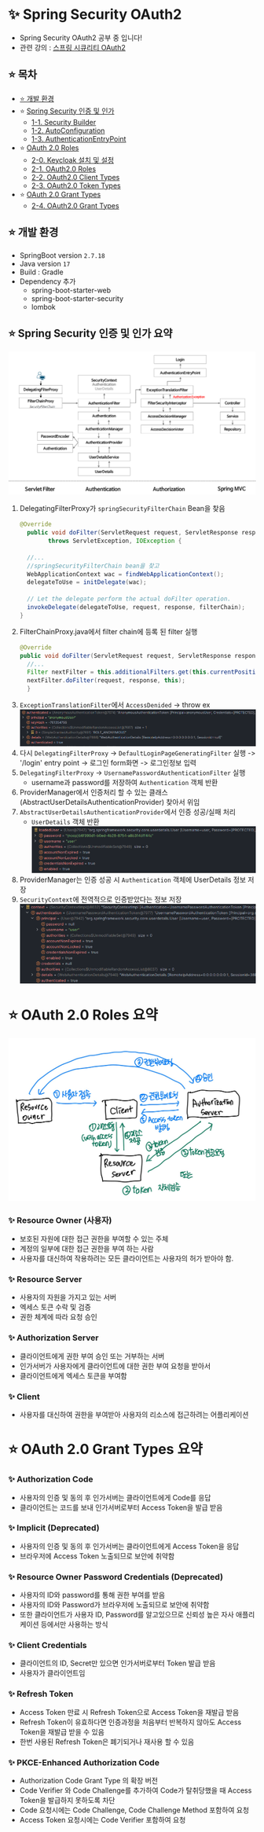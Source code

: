 # ✨ Spring Security OAuth2
- Spring Security OAuth2 공부 중 입니다!
- 관련 강의 : [스프링 시큐리티 OAuth2](https://inf.run/o6Xn)

## ⭐ 목차
- [⭐ 개발 환경](#-개발-환경)
- ⭐ [Spring Security 인증 및 인가](#-spring-security-인증-및-인가-요약)
  - [1-1. Security Builder](/docs/1-1.Security%20Builder.md)
  - [1-2. AutoConfiguration](/docs/1-2.AutoConfiguration.md)
  - [1-3. AuthenticationEntryPoint](/docs/1-3.AuthenticationEntryPoint.md)
- ⭐ [OAuth 2.0 Roles](#-oauth-20-roles-요약)
  - [2-0. Keycloak 설치 및 설정](/docs/2-0.Keycloak%20설치%20및%20설정.md)
  - [2-1. OAuth2.0 Roles](/docs/2-1.OAuth2.0%20Roles.md)
  - [2-2. OAuth2.0 Client Types](/docs/2-2.OAuth2.0%20Client%20Types.md)
  - [2-3. OAuth2.0 Token Types](/docs/2-3.OAuth2.0%20Token%20Types.md)
- ⭐ [OAuth 2.0 Grant Types](#-oauth-20-grant-types-요약)
  - [2-4. OAuth2.0 Grant Types](/docs/2-4.OAuth2.0%20Grant%20Types.md)


## ⭐ 개발 환경
- SpringBoot version `2.7.18`
- Java version `17`
- Build : Gradle
- Dependency 추가
  - spring-boot-starter-web 
  - spring-boot-starter-security
  - lombok

## ⭐ Spring Security 인증 및 인가 요약
![](/images/security_summary.png)
1. DelegatingFilterProxy가 `springSecurityFilterChain` Bean을 찾음
    ```java
    @Override
	  public void doFilter(ServletRequest request, ServletResponse response, FilterChain filterChain)
			throws ServletException, IOException {

      //...
      //springSecurityFilterChain bean을 찾고
      WebApplicationContext wac = findWebApplicationContext();
      delegateToUse = initDelegate(wac);

      // Let the delegate perform the actual doFilter operation.
      invokeDelegate(delegateToUse, request, response, filterChain);
	}
    ```
2. FilterChainProxy.java에서 filter chain에 등록 된 filter 실행
    ```java
    @Override
    public void doFilter(ServletRequest request, ServletResponse response) throws IOException, ServletException {
      //...
      Filter nextFilter = this.additionalFilters.get(this.currentPosition - 1);
      nextFilter.doFilter(request, response, this);
      }
    ```
3. `ExceptionTranslationFilter`에서 `AccessDenided` -> throw ex
  ![](/images/anonymousUser.png)
4. 다시 `DelegatingFilterProxy` -> `DefaultLoginPageGeneratingFilter` 실행 -> '/login' entry point -> 로그인 form화면 -> 로그인정보 입력
5. `DelegatingFilterProxy` -> `UsernamePasswordAuthenticationFilter` 실행
   - username과 password를 저장하여 `Authentication` 객체 반환
6. ProviderManager에서 인증처리 할 수 있는 클래스(AbstractUserDetailsAuthenticationProvider) 찾아서 위임 
7. `AbstractUserDetailsAuthenticationProvider`에서 인증 성공/실패 처리
   - `UserDetails` 객체 반환
     ![](/images/loaduser.png)
8. ProviderManager는 인증 성공 시 `Authentication` 객체에 UserDetails 정보 저장 
9. `SecurityContext`에 전역적으로 인증받았다는 정보 저장
  ![](/images/securitycontext.png)

# ⭐ OAuth 2.0 Roles 요약
![](images/oauth_roles.JPG)

### ✨ Resource Owner (사용자)
- 보호된 자원에 대한 접근 권한을 부여할 수 있는 주체
- 계정의 일부에 대한 접근 권한을 부여 하는 사람
- 사용자를 대신하여 작용하려는 모든 클라이언트는 사용자의 허가 받아야 함.

### ✨ Resource Server
- 사용자의 자원을 가지고 있는 서버
- 엑세스 토큰 수락 및 검증
- 권한 체계에 따라 요청 승인

### ✨ Authorization Server
- 클라이언트에게 권한 부여 승인 또는 거부하는 서버
- 인가서버가 사용자에게 클라이언트에 대한 권한 부여 요청을 받아서
- 클라이언트에게 엑세스 토큰을 부여함

### ✨ Client
- 사용자를 대신하여 권한을 부여받아 사용자의 리소스에 접근하려는 어플리케이션

# ⭐ OAuth 2.0 Grant Types 요약

### ✨ Authorization Code
- 사용자의 인증 및 동의 후 인가서버는 클라이언트에게 Code를 응답
- 클라이언트는 코드를 보내 인가서버로부터 Access Token을 발급 받음

### ✨ Implicit (Deprecated)
- 사용자의 인증 및 동의 후 인가서버는 클라이언트에게 Access Token을 응답
- 브라우저에 Access Token 노출되므로 보안에 취약함

### ✨ Resource Owner Password Credentials (Deprecated)
- 사용자의 ID와 password를 통해 권한 부여를 받음 
- 사용자의 ID와 Password가 브라우저에 노출되므로 보안에 취약함
- 또한 클라이언트가 사용자 ID, Password를 알고있으므로 신뢰성 높은 자사 애플리케이션 등에서만 사용하는 방식

### ✨ Client Credentials
- 클라이언트의 ID, Secret만 있으면 인가서버로부터 Token 발급 받음
- 사용자가 클라이언트임

### ✨ Refresh Token
- Access Token 만료 시 Refresh Token으로 Access Token을 재발급 받음
- Refresh Token이 유효하다면 인증과정을 처음부터 반복하지 않아도 Access Token을 재발급 받을 수 있음
- 한번 사용된 Refresh Token은 폐기되거나 재사용 할 수 있음

### ✨ PKCE-Enhanced Authorization Code
- Authorization Code Grant Type 의 확장 버전
- Code Verifier 와 Code Challenge를 추가하여 Code가 탈취당했을 때 Access Token을 발급하지 못하도록 차단
- Code 요청시에는 Code Challenge, Code Challenge Method 포함하여 요청
- Access Token 요청시에는 Code Verifier 포함하여 요청
